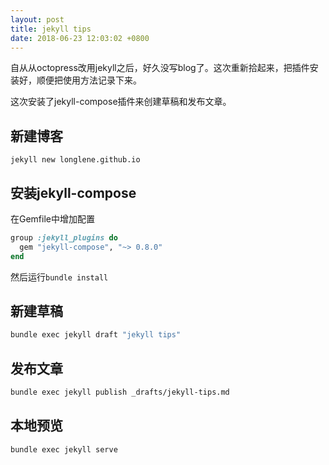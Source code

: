 ```yaml
---
layout: post
title: jekyll tips
date: 2018-06-23 12:03:02 +0800
---
```

自从从octopress改用jekyll之后，好久没写blog了。这次重新拾起来，把插件安装好，顺便把使用方法记录下来。

这次安装了jekyll-compose插件来创建草稿和发布文章。

## 新建博客
`jekyll new longlene.github.io`

## 安装jekyll-compose
在Gemfile中增加配置
```ruby
group :jekyll_plugins do
  gem "jekyll-compose", "~> 0.8.0"
end
```
然后运行`bundle install`

## 新建草稿
```sh
bundle exec jekyll draft "jekyll tips"
```

## 发布文章
```sh
bundle exec jekyll publish _drafts/jekyll-tips.md
```

## 本地预览
```sh
bundle exec jekyll serve
```
